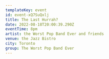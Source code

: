 ```yaml
---
templateKey: event
id: event-xQ7SuQxlj
title: The Last Hurrah?
date: 2022-08-18T20:00:39.290Z
eventTime: 8pm
artist: the Worst Pop Band Ever and friends
venue: the Jazz Bistro
city: Toronto
group: The Worst Pop Band Ever
---
```

